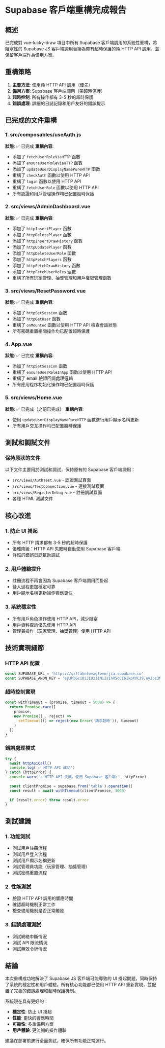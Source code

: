# Supabase 客戶端重構完成報告

## 概述
已完成對 vue-lucky-draw 項目中所有 Supabase 客戶端調用的系統性重構，將阻塞性的 Supabase JS 客戶端調用替換為帶有超時保護的純 HTTP API 調用，並保留客戶端作為備用方案。

## 重構策略
1. **主要方法**: 使用純 HTTP API 調用（優先）
2. **備用方案**: Supabase 客戶端調用（帶超時保護）
3. **超時控制**: 所有操作都有 3-5 秒的超時保護
4. **錯誤處理**: 詳細的日誌記錄和用戶友好的錯誤提示

## 已完成的文件重構

### 1. src/composables/useAuth.js
**狀態**: ✅ 已完成
**重構內容**:
- 添加了 `fetchUserRoleViaHTTP` 函數
- 添加了 `ensureUserRoleViaHTTP` 函數
- 添加了 `updateUserDisplayNamePureHTTP` 函數
- 重構了 `checkAuth` 函數以使用 HTTP API
- 重構了 `login` 函數以使用 HTTP API
- 重構了 `fetchUserRole` 函數以使用 HTTP API
- 所有認證和用戶管理操作均已配置超時保護

### 2. src/views/AdminDashboard.vue
**狀態**: ✅ 已完成
**重構內容**:
- 添加了 `httpInsertPlayer` 函數
- 添加了 `httpDeletePlayer` 函數
- 添加了 `httpInsertDrawHistory` 函數
- 添加了 `httpUpdatePlayer` 函數
- 添加了 `httpDeleteUserRole` 函數
- 添加了 `httpFetchPlayers` 函數
- 添加了 `httpFetchDrawHistory` 函數
- 添加了 `httpFetchUserRoles` 函數
- 重構了所有玩家管理、抽獎管理和用戶權限管理函數

### 3. src/views/ResetPassword.vue
**狀態**: ✅ 已完成
**重構內容**:
- 添加了 `httpSetSession` 函數
- 添加了 `httpGetUser` 函數
- 重構了 `onMounted` 函數以使用 HTTP API 檢查會話狀態
- 所有密碼重置相關操作均已配置超時保護

### 4. App.vue
**狀態**: ✅ 已完成
**重構內容**:
- 添加了 `httpSetSession` 函數
- 重構了 `ensureUserRoleInApp` 函數以使用 HTTP API
- 重構了 email 驗證回調處理邏輯
- 所有應用程序初始化操作均已配置超時保護

### 5. src/views/Home.vue
**狀態**: ✅ 已完成（之前已完成）
**重構內容**:
- 使用 `updateUserDisplayNamePureHTTP` 函數進行用戶顯示名稱更新
- 所有用戶交互操作均已配置超時保護

## 測試和調試文件

### 保持原狀的文件
以下文件主要用於測試和調試，保持原有的 Supabase 客戶端調用：
- `src/views/AuthTest.vue` - 認證測試頁面
- `src/views/TestConnection.vue` - 連接測試頁面  
- `src/views/RegisterDebug.vue` - 註冊調試頁面
- 各種 HTML 測試文件

## 核心改進

### 1. 防止 UI 掛起
- 所有 HTTP 請求都有 3-5 秒的超時保護
- 優雅降級：HTTP API 失敗時自動使用 Supabase 客戶端
- 詳細的錯誤日誌幫助調試

### 2. 用戶體驗提升
- 註冊流程不再會因為 Supabase 客戶端調用而掛起
- 登入過程更加穩定可靠
- 用戶顯示名稱更新操作響應更快

### 3. 系統穩定性
- 所有用戶角色操作使用 HTTP API，減少阻塞
- 用戶資料查詢優先使用 HTTP API
- 管理員操作（玩家管理、抽獎管理）使用 HTTP API

## 技術實現細節

### HTTP API 配置
```javascript
const SUPABASE_URL = 'https://qzffahnlwvxgfovmrjia.supabase.co'
const SUPABASE_ANON_KEY = 'eyJhbGciOiJIUzI1NiIsInR5cCI6IkpXVCJ9.eyJpc3MiOiJzdXBhYmFzZSIsInJlZiI6InF6ZmZhaG5sd3Z4Z2Zvdm1yamlhIiwicm9sZSI6ImFub24iLCJpYXQiOjE3NTE1MjkxNTUsImV4cCI6MjA2NzEwNTE1NX0.1VmdnGXMd4EuDfO22OvJkzXgSopva-ZMka84T8OBrU8'
```

### 超時控制實現
```javascript
const withTimeout = (promise, timeout = 5000) => {
  return Promise.race([
    promise,
    new Promise((_, reject) => 
      setTimeout(() => reject(new Error('請求超時')), timeout)
    )
  ])
}
```

### 錯誤處理模式
```javascript
try {
  await httpApiCall()
  console.log('✅ HTTP API 成功')
} catch (httpError) {
  console.warn('⚠️ HTTP API 失敗，使用 Supabase 客戶端:', httpError)
  
  const clientPromise = supabase.from('table').operation()
  const result = await withTimeout(clientPromise, 3000)
  
  if (result.error) throw result.error
}
```

## 測試建議

### 1. 功能測試
- 測試用戶註冊流程
- 測試用戶登入流程
- 測試用戶顯示名稱更新
- 測試管理員功能（玩家管理、抽獎管理）
- 測試密碼重置流程

### 2. 性能測試
- 驗證 HTTP API 調用的響應時間
- 確認超時機制正常工作
- 檢查備用機制是否正常觸發

### 3. 錯誤處理測試
- 測試網絡中斷情況
- 測試 API 限流情況
- 測試無效令牌情況

## 結論

本次重構成功地解決了 Supabase JS 客戶端可能導致的 UI 掛起問題，同時保持了系統的穩定性和用戶體驗。所有核心功能都已使用 HTTP API 重新實現，並配置了完善的錯誤處理和超時保護機制。

系統現在具有更好的：
- **穩定性**: 防止 UI 掛起
- **性能**: 更快的響應時間
- **可靠性**: 多重備用方案
- **用戶體驗**: 更流暢的操作體驗

建議在部署前進行全面測試，確保所有功能正常運行。
